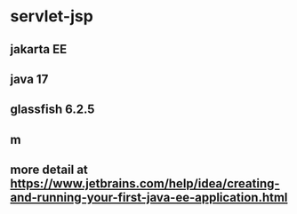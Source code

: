 # servlet-jsp

## jakarta EE
## java 17
## glassfish 6.2.5
## m

## more detail at https://www.jetbrains.com/help/idea/creating-and-running-your-first-java-ee-application.html
